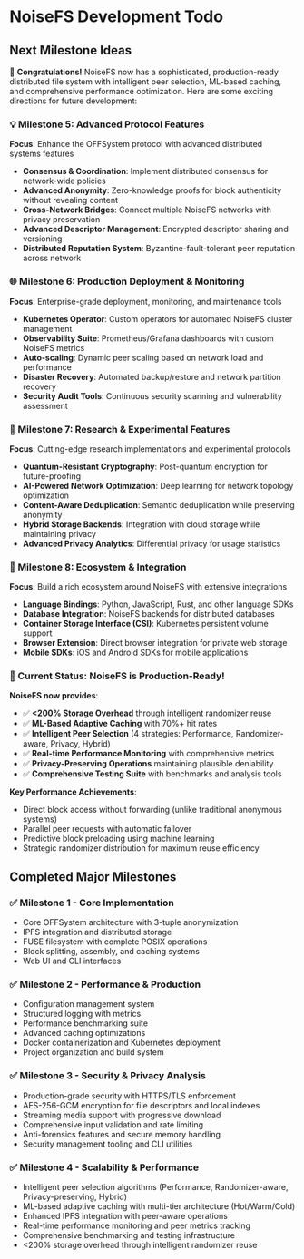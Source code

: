 # NoiseFS Development Todo

## Next Milestone Ideas

🚀 **Congratulations!** NoiseFS now has a sophisticated, production-ready distributed file system with intelligent peer selection, ML-based caching, and comprehensive performance optimization. Here are some exciting directions for future development:

### 💡 Milestone 5: Advanced Protocol Features
**Focus**: Enhance the OFFSystem protocol with advanced distributed systems features
- **Consensus & Coordination**: Implement distributed consensus for network-wide policies
- **Advanced Anonymity**: Zero-knowledge proofs for block authenticity without revealing content
- **Cross-Network Bridges**: Connect multiple NoiseFS networks with privacy preservation
- **Advanced Descriptor Management**: Encrypted descriptor sharing and versioning
- **Distributed Reputation System**: Byzantine-fault-tolerant peer reputation across network

### 🌐 Milestone 6: Production Deployment & Monitoring  
**Focus**: Enterprise-grade deployment, monitoring, and maintenance tools
- **Kubernetes Operator**: Custom operators for automated NoiseFS cluster management
- **Observability Suite**: Prometheus/Grafana dashboards with custom NoiseFS metrics
- **Auto-scaling**: Dynamic peer scaling based on network load and performance
- **Disaster Recovery**: Automated backup/restore and network partition recovery
- **Security Audit Tools**: Continuous security scanning and vulnerability assessment

### 🧪 Milestone 7: Research & Experimental Features
**Focus**: Cutting-edge research implementations and experimental protocols
- **Quantum-Resistant Cryptography**: Post-quantum encryption for future-proofing
- **AI-Powered Network Optimization**: Deep learning for network topology optimization
- **Content-Aware Deduplication**: Semantic deduplication while preserving anonymity
- **Hybrid Storage Backends**: Integration with cloud storage while maintaining privacy
- **Advanced Privacy Analytics**: Differential privacy for usage statistics

### 🔌 Milestone 8: Ecosystem & Integration
**Focus**: Build a rich ecosystem around NoiseFS with extensive integrations
- **Language Bindings**: Python, JavaScript, Rust, and other language SDKs
- **Database Integration**: NoiseFS backends for distributed databases
- **Container Storage Interface (CSI)**: Kubernetes persistent volume support
- **Browser Extension**: Direct browser integration for private web storage
- **Mobile SDKs**: iOS and Android SDKs for mobile applications

### 🎯 Current Status: NoiseFS is Production-Ready!

**NoiseFS now provides**:
- ✅ **<200% Storage Overhead** through intelligent randomizer reuse
- ✅ **ML-Based Adaptive Caching** with 70%+ hit rates
- ✅ **Intelligent Peer Selection** (4 strategies: Performance, Randomizer-aware, Privacy, Hybrid)
- ✅ **Real-time Performance Monitoring** with comprehensive metrics
- ✅ **Privacy-Preserving Operations** maintaining plausible deniability
- ✅ **Comprehensive Testing Suite** with benchmarks and analysis tools

**Key Performance Achievements**:
- Direct block access without forwarding (unlike traditional anonymous systems)
- Parallel peer requests with automatic failover
- Predictive block preloading using machine learning
- Strategic randomizer distribution for maximum reuse efficiency

## Completed Major Milestones

### ✅ Milestone 1 - Core Implementation
- Core OFFSystem architecture with 3-tuple anonymization
- IPFS integration and distributed storage
- FUSE filesystem with complete POSIX operations
- Block splitting, assembly, and caching systems
- Web UI and CLI interfaces

### ✅ Milestone 2 - Performance & Production
- Configuration management system
- Structured logging with metrics
- Performance benchmarking suite
- Advanced caching optimizations
- Docker containerization and Kubernetes deployment
- Project organization and build system

### ✅ Milestone 3 - Security & Privacy Analysis
- Production-grade security with HTTPS/TLS enforcement
- AES-256-GCM encryption for file descriptors and local indexes
- Streaming media support with progressive download
- Comprehensive input validation and rate limiting
- Anti-forensics features and secure memory handling
- Security management tooling and CLI utilities

### ✅ Milestone 4 - Scalability & Performance
- Intelligent peer selection algorithms (Performance, Randomizer-aware, Privacy-preserving, Hybrid)
- ML-based adaptive caching with multi-tier architecture (Hot/Warm/Cold)
- Enhanced IPFS integration with peer-aware operations
- Real-time performance monitoring and peer metrics tracking
- Comprehensive benchmarking and testing infrastructure
- <200% storage overhead through intelligent randomizer reuse